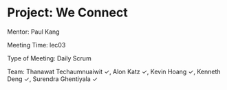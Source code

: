 # Project: We Connect
Mentor: Paul Kang

Meeting Time: lec03

Type of Meeting: Daily Scrum

Team: Thanawat Techaumnuaiwit ✓, Alon Katz ✓, Kevin Hoang ✓, Kenneth Deng ✓, Surendra Ghentiyala ✓
